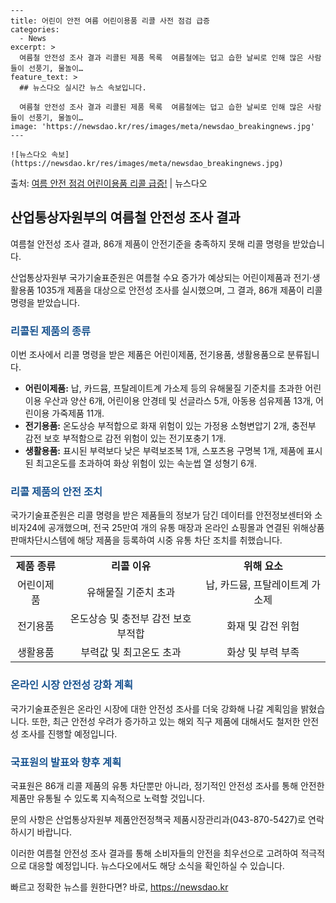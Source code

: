     ---
    title: 어린이 안전 여름 어린이용품 리콜 사전 점검 급증
    categories:
      - News
    excerpt: >
      여름철 안전성 조사 결과 리콜된 제품 목록  여름철에는 덥고 습한 날씨로 인해 많은 사람들이 선풍기, 물놀이…
    feature_text: >
      ## 뉴스다오 실시간 뉴스 속보입니다.
    
      여름철 안전성 조사 결과 리콜된 제품 목록  여름철에는 덥고 습한 날씨로 인해 많은 사람들이 선풍기, 물놀이…
    image: 'https://newsdao.kr/res/images/meta/newsdao_breakingnews.jpg'
    ---
    
    ![뉴스다오 속보](https://newsdao.kr/res/images/meta/newsdao_breakingnews.jpg)

<p>출처: <a href="https://newsdao.kr/4465" rel="dofollow">여름 안전 점검 어린이용품 리콜 급증!</a> | 뉴스다오</p>

<h2 data-ke-size="size26">산업통상자원부의 여름철 안전성 조사 결과</h2>
<p data-ke-size="size16">여름철 안전성 조사 결과, 86개 제품이 안전기준을 충족하지 못해 리콜 명령을 받았습니다.</p>
산업통상자원부 국가기술표준원은 여름철 수요 증가가 예상되는 어린이제품과 전기·생활용품 1035개 제품을 대상으로 안전성 조사를 실시했으며, 그 결과, 86개 제품이 리콜 명령을 받았습니다.

<h3 data-ke-size="size24"><b><span style="color: #1a5490;">리콜된 제품의 종류</span></b></h3>
<p data-ke-size="size16">이번 조사에서 리콜 명령을 받은 제품은 어린이제품, 전기용품, 생활용품으로 분류됩니다.</p>
<ul>
<li><b>어린이제품:</b> 납, 카드뮴, 프탈레이트계 가소제 등의 유해물질 기준치를 초과한 어린이용 우산과 양산 6개, 어린이용 안경테 및 선글라스 5개, 아동용 섬유제품 13개, 어린이용 가죽제품 11개.</li>
<li><b>전기용품:</b> 온도상승 부적합으로 화재 위험이 있는 가정용 소형변압기 2개, 충전부 감전 보호 부적함으로 감전 위험이 있는 전기포충기 1개.</li>
<li><b>생활용품:</b> 표시된 부력보다 낮은 부력보조복 1개, 스포츠용 구명복 1개, 제품에 표시된 최고온도를 초과하여 화상 위험이 있는 속눈썹 열 성형기 6개.</li>
</ul>

<h3 data-ke-size="size24"><b><span style="color: #1a5490;">리콜 제품의 안전 조치</span></b></h3>
<p data-ke-size="size16">국가기술표준원은 리콜 명령을 받은 제품들의 정보가 담긴 데이터를 안전정보센터와 소비자24에 공개했으며, 전국 25만여 개의 유통 매장과 온라인 쇼핑몰과 연결된 위해상품판매차단시스템에 해당 제품을 등록하여 시중 유통 차단 조치를 취했습니다.</p>
<table>
<tr><td style="text-align: center; height: 17px;"><b>제품 종류</b></td><td style="text-align: center; height: 17px;"><b>리콜 이유</b></td><td style="text-align: center; height: 17px;"><b>위해 요소</b></td></tr>
<tr><td style="text-align: center; height: 17px;">어린이제품</td><td style="text-align: center; height: 17px;">유해물질 기준치 초과</td><td style="text-align: center; height: 17px;">납, 카드뮴, 프탈레이트계 가소제</td></tr>
<tr><td style="text-align: center; height: 17px;">전기용품</td><td style="text-align: center; height: 17px;">온도상승 및 충전부 감전 보호 부적합</td><td style="text-align: center; height: 17px;">화재 및 감전 위험</td></tr>
<tr><td style="text-align: center; height: 17px;">생활용품</td><td style="text-align: center; height: 17px;">부력값 및 최고온도 초과</td><td style="text-align: center; height: 17px;">화상 및 부력 부족</td></tr>
</table>

<h3 data-ke-size="size24"><b><span style="color: #1a5490;">온라인 시장 안전성 강화 계획</span></b></h3>
<p data-ke-size="size16">국가기술표준원은 온라인 시장에 대한 안전성 조사를 더욱 강화해 나갈 계획임을 밝혔습니다. 또한, 최근 안전성 우려가 증가하고 있는 해외 직구 제품에 대해서도 철저한 안전성 조사를 진행할 예정입니다.</p>

<h3 data-ke-size="size24"><b><span style="color: #1a5490;">국표원의 발표와 향후 계획</span></b></h3>
<p data-ke-size="size16">국표원은 86개 리콜 제품의 유통 차단뿐만 아니라, 정기적인 안전성 조사를 통해 안전한 제품만 유통될 수 있도록 지속적으로 노력할 것입니다.</p>
<p data-ke-size="size16">문의 사항은 산업통상자원부 제품안전정책국 제품시장관리과(043-870-5427)로 연락하시기 바랍니다.</p>

이러한 여름철 안전성 조사 결과를 통해 소비자들의 안전을 최우선으로 고려하여 적극적으로 대응할 예정입니다. 뉴스다오에서도 해당 소식을 확인하실 수 있습니다. 

빠르고 정확한 뉴스를 원한다면? 바로, <a href="https://newsdao.kr" rel="dofollow">https://newsdao.kr</a>


    
